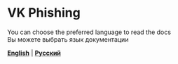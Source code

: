 # VK Phishing

You can choose the preferred language to read the docs  
Вы можете выбрать язык документации

[**English**](https://github.com/xxhax-team/vk-phishing/blob/master/docs/en.md) | [**Русский**](https://github.com/xxhax-team/vk-phishing/blob/master/docs/ru.md)
